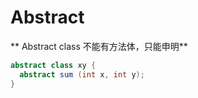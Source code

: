 # Abstract

** Abstract class 不能有方法体，只能申明**
```java
abstract class xy {
  abstract sum (int x, int y);
}
```

